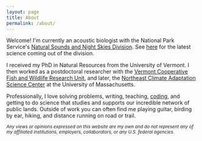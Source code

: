 ```yaml
---
layout: page
title: About
permalink: /about/
---
```


Welcome! I'm currently an acoustic biologist with the National Park Service's [Natural Sounds and Night Skies Division](https://www.nps.gov/orgs/1050/index.htm). See [here](https://scholar.google.com/citations?user=lzWYCLwAAAAJ&hl=en) for the latest science coming out of the division. 

I received my PhD in Natural Resources from the University of Vermont. I then worked as a postdoctoral researcher with the [Vermont Cooperative Fish and Wildlife Research Unit](https://www1.usgs.gov/coopunits/unit/Vermont), and later, the [Northeast Climate Adaptation Science Center](https://necsc.umass.edu/) at the University of Massachusetts.

Professionally, I love solving problems, writing, teaching, [coding](https://github.com/cbalantic/), and getting to do science that studies and supports our incredible network of public lands. Outside of work you can often find me playing guitar, birding by ear, hiking, and distance running on road or trail.

<sub> *Any views or opinions expressed on this website are my own and do not represent any of my affiliated institutions, employers, collaborators, or any U.S. federal agencies.* </sub>
